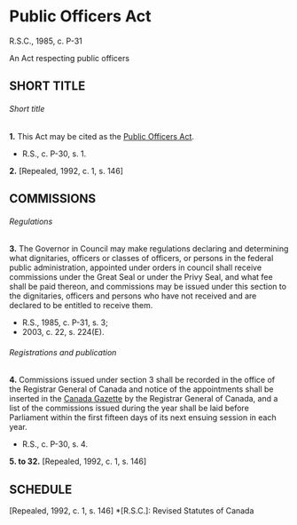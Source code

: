 # Public Officers Act

R.S.C., 1985, c. P-31

An Act respecting public officers

## SHORT TITLE

###### Short title

**1.** This Act may be cited as the [Public Officers Act](/canada/eng/acts/P/P-31.md).

  * R.S., c. P-30, s. 1.

**2.** [Repealed, 1992, c. 1, s. 146]

## COMMISSIONS

###### Regulations

**3.** The Governor in Council may make regulations declaring and determining what dignitaries, officers or classes of officers, or persons in the federal public administration, appointed under orders in council shall receive commissions under the Great Seal or under the Privy Seal, and what fee shall be paid thereon, and commissions may be issued under this section to the dignitaries, officers and persons who have not received and are declared to be entitled to receive them.

  * R.S., 1985, c. P-31, s. 3;
  * 2003, c. 22, s. 224(E).

###### Registrations and publication

**4.** Commissions issued under section 3 shall be recorded in the office of the Registrar General of Canada and notice of the appointments shall be inserted in the [Canada Gazette](http://www.gazette.gc.ca/) by the Registrar General of Canada, and a list of the commissions issued during the year shall be laid before Parliament within the first fifteen days of its next ensuing session in each year.

  * R.S., c. P-30, s. 4.

**5\. to 32.** [Repealed, 1992, c. 1, s. 146]

## SCHEDULE

[Repealed, 1992, c. 1, s. 146]
  *[R.S.C.]: Revised Statutes of Canada
